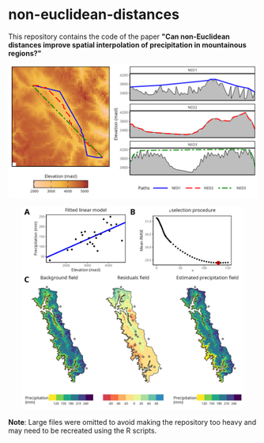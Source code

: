 # non-euclidean-distances

This repository contains the code of the paper **"Can non-Euclidean distances improve spatial interpolation of precipitation in mountainous regions?"**

<!-- 
<p align="center">
  <img src="article/figs/fig_map.png" alt="non-Eucldiean distances examples" width="300" >
</p>
-->

<p align="center">
  <img src="02_regions_dem_conecs/fig_profiles_NEDs.png" alt="non-Eucldiean distances examples" width="550" >
</p>

<p align="center">
  <img src="03_raster_interpolation/fields_lm_residuals_est.jpg" alt="interpolation process" width="450" >
</p>

**Note**: Large files were omitted to avoid making the repository too heavy and may need to be recreated using the R scripts.

